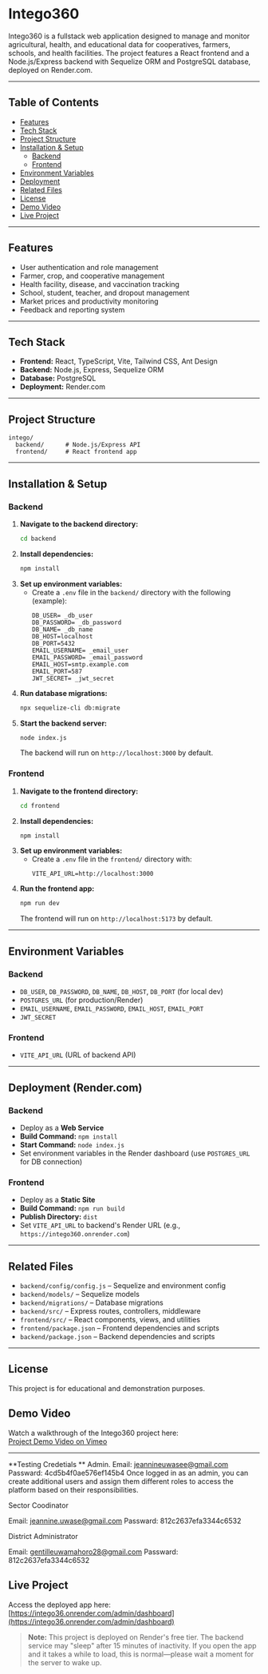 # Intego360

Intego360 is a fullstack web application designed to manage and monitor agricultural, health, and educational data for cooperatives, farmers, schools, and health facilities. The project features a React frontend and a Node.js/Express backend with Sequelize ORM and PostgreSQL database, deployed on Render.com.

---

## Table of Contents
- [Features](#features)
- [Tech Stack](#tech-stack)
- [Project Structure](#project-structure)
- [Installation & Setup](#installation--setup)
  - [Backend](#backend)
  - [Frontend](#frontend)
- [Environment Variables](#environment-variables)
- [Deployment](#deployment)
- [Related Files](#related-files)
- [License](#license)
- [Demo Video](#demo-video)
- [Live Project](#live-project)

---

## Features
- User authentication and role management
- Farmer, crop, and cooperative management
- Health facility, disease, and vaccination tracking
- School, student, teacher, and dropout management
- Market prices and productivity monitoring
- Feedback and reporting system

---

## Tech Stack
- **Frontend:** React, TypeScript, Vite, Tailwind CSS, Ant Design
- **Backend:** Node.js, Express, Sequelize ORM
- **Database:** PostgreSQL
- **Deployment:** Render.com

---

## Project Structure
```
intego/
  backend/      # Node.js/Express API
  frontend/     # React frontend app
```

---

## Installation & Setup

### Backend
1. **Navigate to the backend directory:**
   ```bash
   cd backend
   ```
2. **Install dependencies:**
   ```bash
   npm install
   ```
3. **Set up environment variables:**
   - Create a `.env` file in the `backend/` directory with the following (example):
     ```env
     DB_USER= _db_user
     DB_PASSWORD= _db_password
     DB_NAME= _db_name
     DB_HOST=localhost
     DB_PORT=5432
     EMAIL_USERNAME= _email_user
     EMAIL_PASSWORD= _email_password
     EMAIL_HOST=smtp.example.com
     EMAIL_PORT=587
     JWT_SECRET= _jwt_secret
     ```
4. **Run database migrations:**
   ```bash
   npx sequelize-cli db:migrate
   ```
5. **Start the backend server:**
   ```bash
   node index.js
   ```
   The backend will run on `http://localhost:3000` by default.

### Frontend
1. **Navigate to the frontend directory:**
   ```bash
   cd frontend
   ```
2. **Install dependencies:**
   ```bash
   npm install
   ```
3. **Set up environment variables:**
   - Create a `.env` file in the `frontend/` directory with:
     ```env
     VITE_API_URL=http://localhost:3000
     ```
4. **Run the frontend app:**
   ```bash
   npm run dev
   ```
   The frontend will run on `http://localhost:5173` by default.

---

## Environment Variables

### Backend
- `DB_USER`, `DB_PASSWORD`, `DB_NAME`, `DB_HOST`, `DB_PORT` (for local dev)
- `POSTGRES_URL` (for production/Render)
- `EMAIL_USERNAME`, `EMAIL_PASSWORD`, `EMAIL_HOST`, `EMAIL_PORT`
- `JWT_SECRET`

### Frontend
- `VITE_API_URL` (URL of   backend API)

---

## Deployment (Render.com)

### Backend
- Deploy as a **Web Service**
- **Build Command:** `npm install`
- **Start Command:** `node index.js`
- Set environment variables in the Render dashboard (use `POSTGRES_URL` for DB connection)

### Frontend
- Deploy as a **Static Site**
- **Build Command:** `npm run build`
- **Publish Directory:** `dist`
- Set `VITE_API_URL` to   backend's Render URL (e.g., `https://intego360.onrender.com`)

---

## Related Files
- `backend/config/config.js` – Sequelize and environment config
- `backend/models/` – Sequelize models
- `backend/migrations/` – Database migrations
- `backend/src/` – Express routes, controllers, middleware
- `frontend/src/` – React components, views, and utilities
- `frontend/package.json` – Frontend dependencies and scripts
- `backend/package.json` – Backend dependencies and scripts

---

## License
This project is for educational and demonstration purposes.

## Demo Video

Watch a walkthrough of the Intego360 project here:  
[Project Demo Video on Vimeo](https://vimeo.com/1098841259/1a2870df84?share=copy)

---

**Testing Credetials
** 
Admin. 
Email: jeannineuwasee@gmail.com
Passward: 4cd5b4f0ae576ef145b4
Once logged in as an admin, you can create additional users and assign them different roles to access the platform based on their responsibilities.

Sector Coodinator

Email: jeannine.uwase@gmail.com
Passward: 812c2637efa3344c6532

District Administrator

Email: gentilleuwamahoro28@gmail.com
Passward: 812c2637efa3344c6532



## Live Project

Access the deployed app here:  
[https://intego36.onrender.com/admin/dashboard](https://intego36.onrender.com/admin/dashboard)

> **Note:** This project is deployed on Render's free tier. The backend service may "sleep" after 15 minutes of inactivity. If you open the app and it takes a while to load, this is normal—please wait a moment for the server to wake up.

